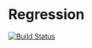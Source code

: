 # Regression


[![Build Status](https://travis-ci.org/shaiq681/Regression.svg?branch=master)](https://travis-ci.org/shaiq681/Regression)
